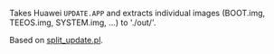 Takes Huawei `UPDATE.APP` and extracts individual images (BOOT.img, TEEOS.img, SYSTEM.img, ...) to './out/'.

Based on [split_update.pl](https://github.com/marcominetti/split_updata.pl).
